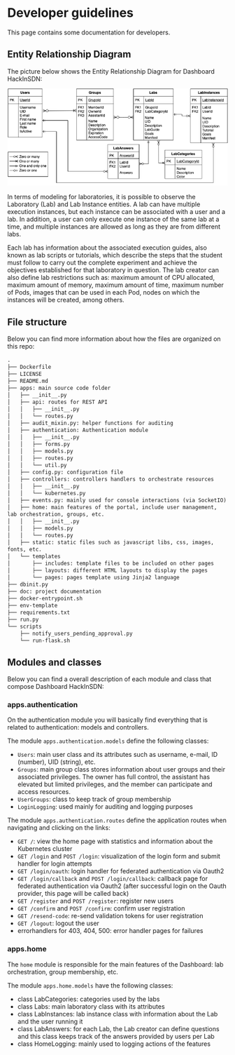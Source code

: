 # Developer guidelines

This page contains some documentation for developers.

## Entity Relationship Diagram

The picture below shows the Entity Relationship Diagram for Dashboard HackInSDN:

![img-alt](./img/diagrama-entidade-relacionamento-2.png)

In terms of modeling for laboratories, it is possible to observe the Laboratory (Lab) and Lab Instance entities. A lab can have multiple execution instances, but each instance can be associated with a user and a lab. In addition, a user can only execute one instance of the same lab at a time, and multiple instances are allowed as long as they are from different labs.

Each lab has information about the associated execution guides, also known as lab scripts or tutorials, which describe the steps that the student must follow to carry out the complete experiment and achieve the objectives established for that laboratory in question. The lab creator can also define lab restrictions such as: maximum amount of CPU allocated, maximum amount of memory, maximum amount of time, maximum number of Pods, images that can be used in each Pod, nodes on which the instances will be created, among others.

## File structure

Below you can find more information about how the files are organized on this repo:

```
.
├── Dockerfile
├── LICENSE
├── README.md
├── apps: main source code folder
│   ├── __init__.py
│   ├── api: routes for REST API
│   │   ├── __init__.py
│   │   └── routes.py
│   ├── audit_mixin.py: helper functions for auditing
│   ├── authentication: Authentication module
│   │   ├── __init__.py
│   │   ├── forms.py
│   │   ├── models.py
│   │   ├── routes.py
│   │   └── util.py
│   ├── config.py: configuration file
│   ├── controllers: controllers handlers to orchestrate resources
│   │   ├── __init__.py
│   │   └── kubernetes.py
│   ├── events.py: mainly used for console interactions (via SocketIO)
│   ├── home: main features of the portal, include user management, lab orchestration, groups, etc.
│   │   ├── __init__.py
│   │   ├── models.py
│   │   └── routes.py
│   ├── static: static files such as javascript libs, css, images, fonts, etc.
│   └── templates
│       ├── includes: template files to be included on other pages
│       ├── layouts: different HTML layouts to display the pages
│       └── pages: pages template using Jinja2 language
├── dbinit.py
├── doc: project documentation
├── docker-entrypoint.sh
├── env-template
├── requirements.txt
├── run.py
└── scripts
    ├── notify_users_pending_approval.py
    └── run-flask.sh
```

## Modules and classes

Below you can find a overall description of each module and class that compose Dashboard HackInSDN:

### apps.authentication

On the authentication module you will basically find everything that is related to authentication: models and controllers.

The module `apps.authentication.models` define the following classes:

- `Users`: main user class and its attributes such as username, e-mail, ID (number), UID (string), etc.
- `Groups`: main group class stores information about user groups and their associated privileges. The owner has full control, the assistant has elevated but limited privileges, and the member can participate and access resources.
- `UserGroups`: class to keep track of group membership
- `LoginLogging`: used mainly for auditing and logging purposes

The module `apps.authentication.routes` define the application routes when navigating and clicking on the links:

- `GET /`: view the home page with statistics and information about the Kubernetes cluster
- `GET /login` and `POST /login`: visualization of the login form and submit handler for login attempts
- `GET /login/oauth`: login handler for federated authentication via Oauth2
- `GET /login/callback` and `POST /login/callback`: callback page for federated authentication via Oauth2 (after successful login on the Oauth provider, this page will be called back)
- `GET /register` and `POST /register`: register new users
- `GET /confirm` and `POST /confirm`: confirm user registration
- `GET /resend-code`: re-send validation tokens for user registration
- `GET /logout`: logout the user
- errorhandlers for 403, 404, 500: error handler pages for failures

### apps.home

The `home` module is responsible for the main features of the Dashboard: lab orchestration, group membership, etc.

The module `apps.home.models` have the following classes:

- class LabCategories: categories used by the labs
- class Labs: main laboratory class with its attributes
- class LabInstances: lab instance class with information about the Lab and the user running it
- class LabAnswers: for each Lab, the Lab creator can define questions and this class keeps track of the answers provided by users per Lab
- class HomeLogging: mainly used to logging actions of the features
